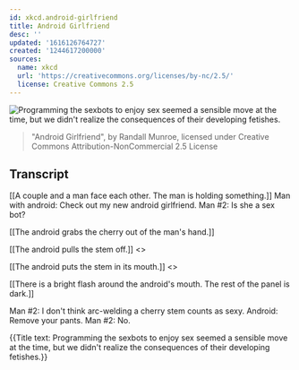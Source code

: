 ```yaml
---
id: xkcd.android-girlfriend
title: Android Girlfriend
desc: ''
updated: '1616126764727'
created: '1244617200000'
sources:
  name: xkcd
  url: 'https://creativecommons.org/licenses/by-nc/2.5/'
  license: Creative Commons 2.5
---
```

![Programming the sexbots to enjoy sex seemed a sensible move at the time, but we didn't realize the consequences of their developing fetishes.](https://imgs.xkcd.com/comics/android_girlfriend.png)
> "Android Girlfriend", by Randall Munroe, licensed under Creative Commons Attribution-NonCommercial 2.5 License

## Transcript
[[A couple and a man face each other.  The man is holding something.]]
Man with android: Check out my new android girlfriend.
Man #2: Is she a sex bot?

[[The android grabs the cherry out of the man's hand.]]

[[The android pulls the stem off.]]
<<Plink>>

[[The android puts the stem in its mouth.]]
<<Nom>>

[[There is a bright flash around the android's mouth.  The rest of the panel is dark.]]

Man #2: I don't think arc-welding a cherry stem counts as sexy.
Android: Remove your pants.
Man #2: No.

{{Title text: Programming the sexbots to enjoy sex seemed a sensible move at the time, but we didn't realize the consequences of their developing fetishes.}}
